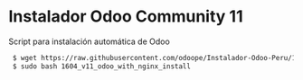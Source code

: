 # Instalador Odoo Community 11

Script para instalación automática de Odoo
``` sh
 $ wget https://raw.githubusercontent.com/odoope/Instalador-Odoo-Peru/11.0/1604_v11_odoo_with_nginx_install
 $ sudo bash 1604_v11_odoo_with_nginx_install
```
